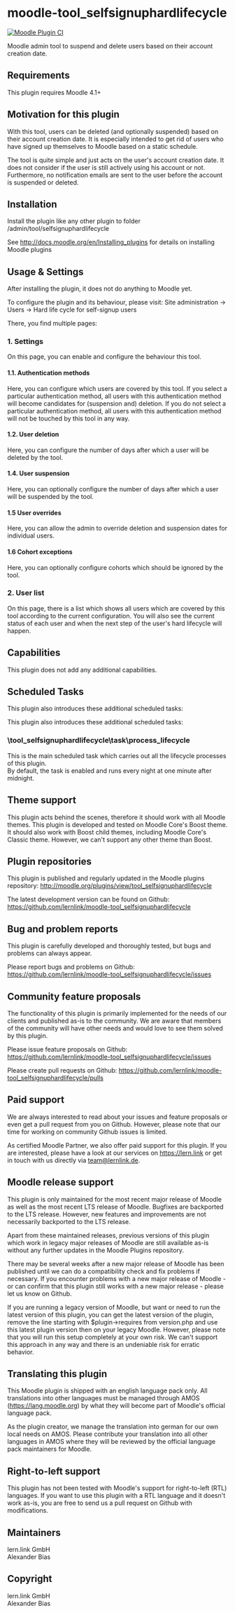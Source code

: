 moodle-tool_selfsignuphardlifecycle
===================================

[![Moodle Plugin CI](https://github.com/lernlink/moodle-tool_selfsignuphardlifecycle/actions/workflows/moodle-plugin-ci.yml/badge.svg?branch=MOODLE_401_STABLE)](https://github.com/lernlink/moodle-tool_selfsignuphardlifecycle/actions?query=workflow%3A%22Moodle+Plugin+CI%22+branch%3AMOODLE_401_STABLE)

Moodle admin tool to suspend and delete users based on their account creation date.


Requirements
------------

This plugin requires Moodle 4.1+


Motivation for this plugin
--------------------------

With this tool, users can be deleted (and optionally suspended) based on their account creation date. It is especially intended to get rid of users who have signed up themselves to Moodle based on a static schedule. 

The tool is quite simple and just acts on the user's account creation date. It does not consider if the user is still actively using his account or not. Furthermore, no notification emails are sent to the user before the account is suspended or deleted.


Installation
------------

Install the plugin like any other plugin to folder
/admin/tool/selfsignuphardlifecycle

See http://docs.moodle.org/en/Installing_plugins for details on installing Moodle plugins


Usage & Settings
----------------

After installing the plugin, it does not do anything to Moodle yet.

To configure the plugin and its behaviour, please visit:
Site administration -> Users -> Hard life cycle for self-signup users

There, you find multiple pages:

### 1. Settings

On this page, you can enable and configure the behaviour this tool.

#### 1.1. Authentication methods

Here, you can configure which users are covered by this tool. If you select a particular authentication method, all users with this authentication method will become candidates for (suspension and) deletion. If you do not select a particular authentication method, all users with this authentication method will not be touched by this tool in any way.

#### 1.2. User deletion

Here, you can configure the number of days after which a user will be deleted by the tool.

#### 1.4. User suspension

Here, you can optionally configure the number of days after which a user will be suspended by the tool.

#### 1.5 User overrides

Here, you can allow the admin to override deletion and suspension dates for individual users.

#### 1.6 Cohort exceptions

Here, you can optionally configure cohorts which should be ignored by the tool.

### 2. User list

On this page, there is a list which shows all users which are covered by this tool according to the current configuration. You will also see the current status of each user and when the next step of the user's hard lifecycle will happen.


Capabilities
------------

This plugin does not add any additional capabilities.


Scheduled Tasks
---------------

This plugin also introduces these additional scheduled tasks:

This plugin also introduces these additional scheduled tasks:

### \tool_selfsignuphardlifecycle\task\process_lifecycle

This is the main scheduled task which carries out all the lifecycle processes of this plugin.\
By default, the task is enabled and runs every night at one minute after midnight.


Theme support
-------------

This plugin acts behind the scenes, therefore it should work with all Moodle themes.
This plugin is developed and tested on Moodle Core's Boost theme.
It should also work with Boost child themes, including Moodle Core's Classic theme. However, we can't support any other theme than Boost.


Plugin repositories
-------------------

This plugin is published and regularly updated in the Moodle plugins repository:
http://moodle.org/plugins/view/tool_selfsignuphardlifecycle

The latest development version can be found on Github:
https://github.com/lernlink/moodle-tool_selfsignuphardlifecycle


Bug and problem reports
-----------------------

This plugin is carefully developed and thoroughly tested, but bugs and problems can always appear.

Please report bugs and problems on Github:
https://github.com/lernlink/moodle-tool_selfsignuphardlifecycle/issues


Community feature proposals
---------------------------

The functionality of this plugin is primarily implemented for the needs of our clients and published as-is to the community. We are aware that members of the community will have other needs and would love to see them solved by this plugin.

Please issue feature proposals on Github:
https://github.com/lernlink/moodle-tool_selfsignuphardlifecycle/issues

Please create pull requests on Github:
https://github.com/lernlink/moodle-tool_selfsignuphardlifecycle/pulls


Paid support
------------

We are always interested to read about your issues and feature proposals or even get a pull request from you on Github. However, please note that our time for working on community Github issues is limited.

As certified Moodle Partner, we also offer paid support for this plugin. If you are interested, please have a look at our services on https://lern.link or get in touch with us directly via team@lernlink.de.


Moodle release support
----------------------

This plugin is only maintained for the most recent major release of Moodle as well as the most recent LTS release of Moodle. Bugfixes are backported to the LTS release. However, new features and improvements are not necessarily backported to the LTS release.

Apart from these maintained releases, previous versions of this plugin which work in legacy major releases of Moodle are still available as-is without any further updates in the Moodle Plugins repository.

There may be several weeks after a new major release of Moodle has been published until we can do a compatibility check and fix problems if necessary. If you encounter problems with a new major release of Moodle - or can confirm that this plugin still works with a new major release - please let us know on Github.

If you are running a legacy version of Moodle, but want or need to run the latest version of this plugin, you can get the latest version of the plugin, remove the line starting with $plugin->requires from version.php and use this latest plugin version then on your legacy Moodle. However, please note that you will run this setup completely at your own risk. We can't support this approach in any way and there is an undeniable risk for erratic behavior.


Translating this plugin
-----------------------

This Moodle plugin is shipped with an english language pack only. All translations into other languages must be managed through AMOS (https://lang.moodle.org) by what they will become part of Moodle's official language pack.

As the plugin creator, we manage the translation into german for our own local needs on AMOS. Please contribute your translation into all other languages in AMOS where they will be reviewed by the official language pack maintainers for Moodle.


Right-to-left support
---------------------

This plugin has not been tested with Moodle's support for right-to-left (RTL) languages.
If you want to use this plugin with a RTL language and it doesn't work as-is, you are free to send us a pull request on Github with modifications.


Maintainers
-----------

lern.link GmbH\
Alexander Bias


Copyright
---------

lern.link GmbH\
Alexander Bias
